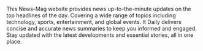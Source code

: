 This News-Mag website provides news up-to-the-minute updates on the top headlines of the day. Covering a wide range of topics including technology, sports, entertainment, and global events. It Daily delivers concise and accurate news summaries to keep you informed and engaged. Stay updated with the latest developments and essential stories, all in one place.

